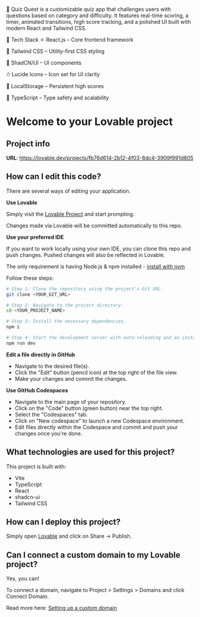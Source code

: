🧠 Quiz Quest is a customizable quiz app that challenges users with questions based on category and difficulty. It features real-time scoring, a timer, animated transitions, high score tracking, and a polished UI built with modern React and Tailwind CSS.

🔧 Tech Stack
⚛️ React.js – Core frontend framework

💨 Tailwind CSS – Utility-first CSS styling

🎨 ShadCN/UI – UI components

⏱ Lucide Icons – Icon set for UI clarity

💾 LocalStorage – Persistent high scores

🧪 TypeScript – Type safety and scalability






# Welcome to your Lovable project

## Project info

**URL**: https://lovable.dev/projects/fb76d614-2b12-4f03-8dc4-3909f991d805

## How can I edit this code?

There are several ways of editing your application.

**Use Lovable**

Simply visit the [Lovable Project](https://lovable.dev/projects/fb76d614-2b12-4f03-8dc4-3909f991d805) and start prompting.

Changes made via Lovable will be committed automatically to this repo.

**Use your preferred IDE**

If you want to work locally using your own IDE, you can clone this repo and push changes. Pushed changes will also be reflected in Lovable.

The only requirement is having Node.js & npm installed - [install with nvm](https://github.com/nvm-sh/nvm#installing-and-updating)

Follow these steps:

```sh
# Step 1: Clone the repository using the project's Git URL.
git clone <YOUR_GIT_URL>

# Step 2: Navigate to the project directory.
cd <YOUR_PROJECT_NAME>

# Step 3: Install the necessary dependencies.
npm i

# Step 4: Start the development server with auto-reloading and an instant preview.
npm run dev
```

**Edit a file directly in GitHub**

- Navigate to the desired file(s).
- Click the "Edit" button (pencil icon) at the top right of the file view.
- Make your changes and commit the changes.

**Use GitHub Codespaces**

- Navigate to the main page of your repository.
- Click on the "Code" button (green button) near the top right.
- Select the "Codespaces" tab.
- Click on "New codespace" to launch a new Codespace environment.
- Edit files directly within the Codespace and commit and push your changes once you're done.

## What technologies are used for this project?

This project is built with:

- Vite
- TypeScript
- React
- shadcn-ui
- Tailwind CSS

## How can I deploy this project?

Simply open [Lovable](https://lovable.dev/projects/fb76d614-2b12-4f03-8dc4-3909f991d805) and click on Share -> Publish.

## Can I connect a custom domain to my Lovable project?

Yes, you can!

To connect a domain, navigate to Project > Settings > Domains and click Connect Domain.

Read more here: [Setting up a custom domain](https://docs.lovable.dev/tips-tricks/custom-domain#step-by-step-guide)
